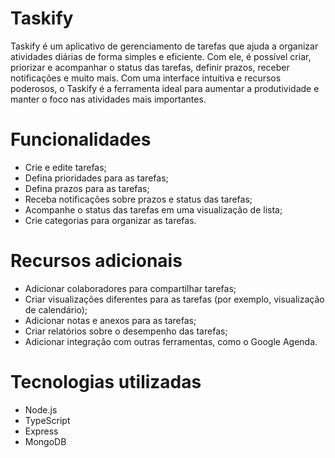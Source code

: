 # Taskify

Taskify é um aplicativo de gerenciamento de tarefas que ajuda a organizar atividades diárias de forma simples e eficiente. Com ele, é possível criar, priorizar e acompanhar o status das tarefas, definir prazos, receber notificações e muito mais. Com uma interface intuitiva e recursos poderosos, o Taskify é a ferramenta ideal para aumentar a produtividade e manter o foco nas atividades mais importantes.

# Funcionalidades

- Crie e edite tarefas;
- Defina prioridades para as tarefas;
- Defina prazos para as tarefas;
- Receba notificações sobre prazos e status das tarefas;
- Acompanhe o status das tarefas em uma visualização de lista;
- Crie categorias para organizar as tarefas.

# Recursos adicionais

- Adicionar colaboradores para compartilhar tarefas;
- Criar visualizações diferentes para as tarefas (por exemplo, visualização de calendário);
- Adicionar notas e anexos para as tarefas;
- Criar relatórios sobre o desempenho das tarefas;
- Adicionar integração com outras ferramentas, como o Google Agenda.

# Tecnologias utilizadas

- Node.js
- TypeScript
- Express
- MongoDB
